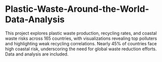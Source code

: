 # Plastic-Waste-Around-the-World-Data-Analysis
This project explores plastic waste production, recycling rates, and coastal waste risks across 165 countries, with visualizations revealing top polluters and highlighting weak recycling correlations. Nearly 45% of countries face high coastal risk, underscoring the need for global waste reduction efforts. Data and analysis are included.
